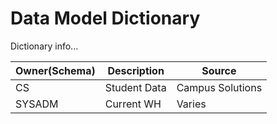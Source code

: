 # Data Model Dictionary

Dictionary info...

| Owner(Schema) | Description | Source |
|--|--|--|
| CS | Student Data | Campus Solutions |
| SYSADM | Current WH | Varies |